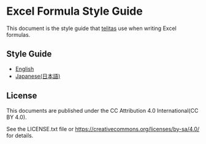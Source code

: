 # Excel Formula Style Guide

This document is the style guide that [telitas](https://github.com/telitas) use when writing Excel formulas.

## Style Guide

- [English](./styleguide/en-US.md)
- [Japanese(日本語)](./styleguide/ja-JP.md)

## License

This documents are published under the CC Attribution 4.0 International(CC BY 4.0).

See the LICENSE.txt file or <https://creativecommons.org/licenses/by-sa/4.0/> for details.
